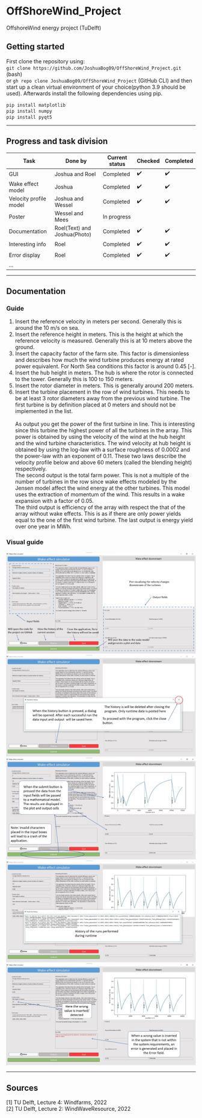 # OffShoreWind_Project
OffshoreWind energy project (TuDelft)

## Getting started
First clone the repository using: <br>
``git clone https://github.com/JoshuaBog09/OffShoreWind_Project.git`` (bash)<br>
or ``gh repo clone JoshuaBog09/OffShoreWind_Project`` (GitHub CLI) and then start up a clean virtual environment of your choice(python 3.9 should be used). Afterwards install the following dependencies using pip.<br>
```
pip install matplotlib
pip install numpy
pip install pyqt5
```


___
## Progress and task division
| Task                   | Done by                      | Current status | Checked               | Completed            | 
|------------------------|------------------------------|----------------|-----------------------|----------------------|
| GUI                    | Joshua and Roel              | Completed      | :heavy_check_mark:    | :heavy_check_mark:   |
| Wake effect model      | Joshua                       | Completed      | :heavy_check_mark:    | :heavy_check_mark:   |
| Velocity profile model | Joshua and Wessel            | Completed      | :heavy_check_mark:    | :heavy_check_mark:   |
| Poster                 | Wessel and Mees              | In progress    |                       |                      |
| Documentation          | Roel(Text) and Joshua(Photo) | Completed      | :heavy_check_mark:    | :heavy_check_mark:   | 
| Interesting info       | Roel                         | Completed      | :heavy_check_mark:    | :heavy_check_mark:   |
| Error display          | Roel                         | Completed      | :heavy_check_mark:    | :heavy_check_mark:   |  
| ...                    |                              |                |                       |                      |
___

## Documentation

### Guide

1. Insert the reference velocity in meters per second. Generally this is around the 10 m/s on sea.
2. Insert the reference height in meters. This is the height at which the reference velocity is measured. Generally this 
is at 10 meters above the ground.
3. Insert the capacity factor of the farm site. This factor is dimensionless and describes how much the wind turbine 
produces energy at rated power equivalent. For North Sea conditions this factor is around 0.45 [-].
4. Insert the hub height in meters. The hub is where the rotor is connected to the tower. Generally this is 100 to 150 
meters.
5. Insert the rotor diameter in meters. This is generally around 200 meters.
6. Insert the turbine placement in the row of wind turbines. This needs to be at least 3 rotor diameters away from the 
previous wind turbine. The first turbine is by definition placed at 0 meters and should not be implemented in the 
list. 
<br><br>
As output you get the power of the first turbine in line. This is interesting since this turbine the highest power of 
all the turbines in the array. This power is obtained by using the velocity of the wind at the hub height and the wind 
turbine characteristics. The wind velocity at hub height is obtained by using the log-law with a surface roughness of 
0.0002 and the power-law with an exponent of 0.11. These two laws describe the velocity profile below and above 60 
meters (called the blending height) respectively.
<br>The second output is the total farm power. This is not a multiple of the number of 
turbines in the row since wake effects modeled by the Jensen model affect the wind energy at the other turbines. This 
model uses the extraction of momentum of the wind. This results in a wake expansion with a factor of 0.05. 
<br>The third output is efficiency of the array with respect the that of the array without wake effects. This is as if 
there are only power yields equal to the one of the first wind turbine. 
The last output is energy yield over one year in MWh. <br>

### Visual guide
![Mainwindow without inputs](./docs_images/main(NoInput).jpg)
![History dialog](./docs_images/history(NoData).jpg)
![Mainwindow with inputs](./docs_images/main(Input).jpg)
![History dialog with data](./docs_images/history(Data).jpg)
![Mainwindow with error](./docs_images/main(Error).jpg)


---
## Sources
[1] TU Delft, Lecture 4: Windfarms, 2022<br>
[2] TU Delft, Lecture 2: WindWaveResource, 2022<br>
